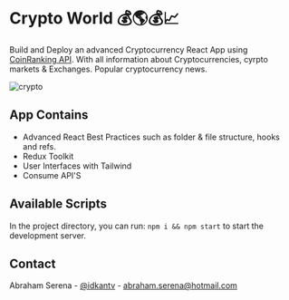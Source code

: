 # Crypto World 💰🌎💰📈
Build and Deploy an advanced Cryptocurrency React App using [CoinRanking API](https://rapidapi.com/Coinranking/api/coinranking1). With all information about Cryptocurrencies, cyrpto markets & Exchanges.
Popular cryptocurrency news.

![crypto](https://user-images.githubusercontent.com/30185415/156210313-5ec279d5-e744-406b-8a95-8119b8c33f35.PNG)


<!-- IN THE APP -->
## App Contains
* Advanced React Best Practices such as folder & file structure, hooks and refs.
* Redux Toolkit
* User Interfaces with Tailwind
* Consume API'S

<!-- CONTACT -->
## Available Scripts
In the project directory, you can run: ```npm i && npm start``` to start the development server.

<!-- CONTACT -->
## Contact
Abraham Serena - [@idkantv](https://twitter.com/idkantv) - abraham.serena@hotmail.com
